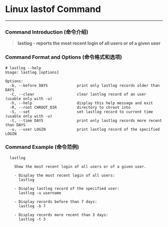 # Linux lastof Command
-------------------
### Command Introduction (命令介绍)
> **lastlog - reports the most recent login of all users or of a given user**
### Command Format and Options (命令格式和选项)
```
# lastlog --help
Usage: lastlog [options]

Options:
  -b, --before DAYS             print only lastlog records older than DAYS
  -C, --clear                   clear lastlog record of an user (usable only with -u)
  -h, --help                    display this help message and exit
  -R, --root CHROOT_DIR         directory to chroot into
  -S, --set                     set lastlog record to current time (usable only with -u)
  -t, --time DAYS               print only lastlog records more recent than DAYS
  -u, --user LOGIN              print lastlog record of the specified LOGIN
```
### Command Example (命令范例)
```
  lastlog

    Show the most recent login of all users or of a given user.

    - Display the most recent login of all users:
      lastlog

    - Display lastlog record of the specified user:
      lastlog -u username

    - Display records before than 7 days:
      lastlog -b 7

    - Display records more recent than 3 days:
      lastlog -t 3
```
